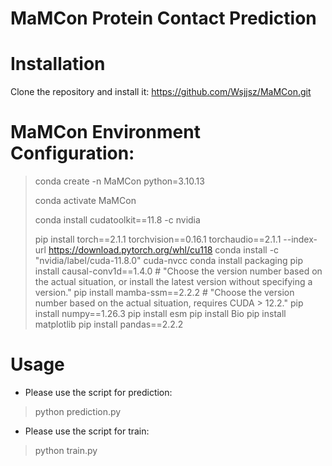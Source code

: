 # MaMCon Protein Contact Prediction

# Installation
Clone the repository and install it:
https://github.com/Wsjjsz/MaMCon.git
# MaMCon Environment Configuration:
> conda create -n MaMCon python=3.10.13
> 
> conda activate MaMCon
> 
> conda install cudatoolkit==11.8 -c nvidia
> 
> pip install torch==2.1.1 torchvision==0.16.1 torchaudio==2.1.1 --index-url https://download.pytorch.org/whl/cu118
> conda install -c "nvidia/label/cuda-11.8.0" cuda-nvcc
> conda install packaging
> pip install causal-conv1d==1.4.0  # "Choose the version number based on the actual situation, or install the latest version without specifying a version."
> pip install mamba-ssm==2.2.2  # "Choose the version number based on the actual situation, requires CUDA > 12.2."
> pip install numpy==1.26.3
> pip install esm
> pip install Bio
> pip install matplotlib
> pip install pandas==2.2.2
# Usage
* Please use the script for prediction:
> python prediction.py

* Please use the script for train:
> python train.py
